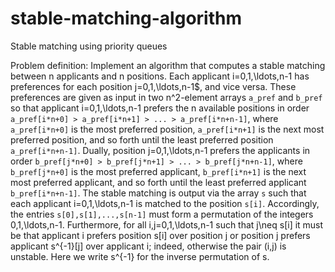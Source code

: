 # stable-matching-algorithm
Stable matching using priority queues

Problem definition: Implement an algorithm that computes a stable
  matching between n applicants and n positions. Each applicant
  i=0,1,\ldots,n-1 has preferences for each position j=0,1,\ldots,n-1$,
  and vice versa. These preferences are given as input in two n^2-element
  arrays `a_pref` and `b_pref` so that applicant i=0,1,\ldots,n-1 prefers
  the n available positions in order
  ``a_pref[i*n+0] > a_pref[i*n+1] > ... > a_pref[i*n+n-1]``,
  where `a_pref[i*n+0]` is the most preferred position, `a_pref[i*n+1]` is
  the next most preferred position, and so forth until the least preferred
  position `a_pref[i*n+n-1]`. Dually, position j=0,1,\ldots,n-1 prefers
  the applicants in order
  ``b_pref[j*n+0] > b_pref[j*n+1] > ... > b_pref[j*n+n-1]``,
  where `b_pref[j*n+0]` is the most preferred applicant, `b_pref[i*n+1]` is
  the next most preferred applicant, and so forth until the least preferred
  applicant `b_pref[i*n+n-1]`.
  The stable matching is output via the array `s` such that each applicant
  i=0,1,\ldots,n-1 is matched to the position `s[i]`. Accordingly,
  the entries `s[0],s[1],...,s[n-1]` must form a permutation of the
  integers 0,1,\ldots,n-1. Furthermore, for all i,j=0,1,\ldots,n-1 such
  that j\neq s[i] it must be that applicant i prefers position s[i]
  over position j or position j prefers applicant s^{-1}[j] over
  applicant i; indeed, otherwise the pair (i,j) is unstable. Here we
  write s^{-1} for the inverse permutation of s.
  

